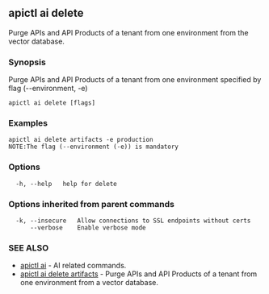 ## apictl ai delete

Purge APIs and API Products of a tenant from one environment from the vector database.

### Synopsis

Purge APIs and API Products of a tenant from one environment specified by flag (--environment, -e)

```
apictl ai delete [flags]
```

### Examples

```
apictl ai delete artifacts -e production
NOTE:The flag (--environment (-e)) is mandatory
```

### Options

```
  -h, --help   help for delete
```

### Options inherited from parent commands

```
  -k, --insecure   Allow connections to SSL endpoints without certs
      --verbose    Enable verbose mode
```

### SEE ALSO

* [apictl ai](apictl_ai.md)	 - AI related commands.
* [apictl ai delete artifacts](apictl_ai_delete_artifacts.md)	 - Purge APIs and API Products of a tenant from one environment from a vector database.

